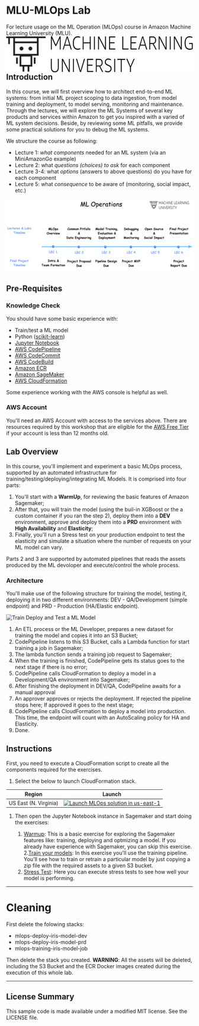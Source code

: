 # MLU-MLOps Lab
For lecture usage on the ML Operation (MLOps) course in Amazon Machine Learning University (MLU).
<img align="left" src="imgs/MLU_Logo.png">


## Introduction

In this course, we will first overview how to architect end-to-end ML systems: from initial ML project scoping to data ingestion, from model training and deployment, to model serving, monitoring and maintenance. Through the lectures, we will explore the ML Systems of several key products and services within Amazon to get you inspired with a varied of ML system decisions. Beside, by reviewing some ML pitfalls, we provide some practical solutions for you to debug the ML systems.

We structure the course as following:

* Lecture 1: *what components* needed for an ML system (via an MiniAmazonGo example)
* Lecture 2: what *questions (choices) to ask* for each component
* Lecture 3-4: what *options* (answers to above questions) do you have for each component
* Lecture 5: what *consequence* to be aware of (monitoring, social impact, etc.)

<img align="central" src="imgs/mlops_syllabus.png">



## Pre-Requisites

### Knowledge Check

You should have some basic experience with:
  - Train/test a ML model
  - Python ([scikit-learn](https://scikit-learn.org/stable/#))
  - [Jupyter Notebook](https://jupyter.org/)
  - [AWS CodePipeline](https://aws.amazon.com/codepipeline/)
  - [AWS CodeCommit](https://aws.amazon.com/codecommit/)
  - [AWS CodeBuild](https://aws.amazon.com/codebuild/)
  - [Amazon ECR](https://aws.amazon.com/ecr/)
  - [Amazon SageMaker](https://aws.amazon.com/sagemaker/)
  - [AWS CloudFormation](https://aws.amazon.com/cloudformation/)


Some experience working with the AWS console is helpful as well.

### AWS Account

 You'll need an AWS Account with access to the services above. There are resources required by this workshop that are eligible for the [AWS Free Tier](https://aws.amazon.com/free/) if your account is less than 12 months old. 

## Lab Overview

In this course, you'll implement and experiment a basic MLOps process, supported by an automated infrastructure for training/testing/deploying/integrating ML Models. It is comprised into four parts:

1. You'll start with a **WarmUp**, for reviewing the basic features of Amazon Sagemaker;
2. After that, you will train the model (using the buil-in XGBoost or the a custom container if you ran the step 2), deploy them into a **DEV** environment, approve and deploy them into a **PRD** environment with **High Availability** and **Elasticity**;
3. Finally, you'll run a Stress test on your production endpoint to test the elasticity and simulate a situation where the number of requests on your ML model can vary.

Parts 2 and 3 are supported by automated pipelines that reads the assets produced by the ML devoloper and execute/control the whole process.


### Architecture

You'll make use of the following structure for training the model, testing it, deploying it in two different environments: DEV - QA/Development (simple endpoint) and PRD - Production (HA/Elastic endpoint).

![Train Deploy and Test a ML Model](imgs/MLOps_Train_Deploy_TestModel.jpg)


1. An ETL process or the ML Developer, prepares a new dataset for training the model and copies it into an S3 Bucket;
2. CodePipeline listens to this S3 Bucket, calls a Lambda function for start training a job in Sagemaker;
3. The lambda function sends a training job request to Sagemaker;
4. When the training is finished, CodePipeline gets its status goes to the next stage if there is no error;
5. CodePipeline calls CloudFormation to deploy a model in a Development/QA environment into Sagemaker;
6. After finishing the deployment in DEV/QA, CodePipeline awaits for a manual approval
7. An approver approves or rejects the deployment. If rejected the pipeline stops here; If approved it goes to the next stage;
8. CodePipeline calls CloudFormation to deploy a model into production. This time, the endpoint will count with an AutoScaling policy for HA and Elasticity.
9. Done.


## Instructions

First, you need to execute a CloudFormation script to create all the components required for the exercises.

1. Select the below to launch CloudFormation stack.

Region| Launch
------|-----
US East (N. Virginia) | [![Launch MLOps solution in us-east-1](imgs/cloudformation-launch-stack.png)](https://console.aws.amazon.com/cloudformation/home?region=us-east-1#/stacks/new?stackName=AIWorkshop&templateURL=https://s3.amazonaws.com/aws-ai-ml-aod-latam/mlops-workshop/m.yml)

1. Then open the Jupyter Notebook instance in Sagemaker and start doing the exercises:

    1. [Warmup](lab/01_Warmup): This is a basic exercise for exploring the Sagemaker features like: training, deploying and optmizing a model. If you already have experience with Sagemaker, you can skip this exercise.
    2.[Train your models](lab/02_MLOpsPipeline): In this exercise you'll use the training pipeline. You'll see how to train or retrain a particular model by just copying a zip file with the required assets to a given S3 bucket.
    3. [Stress Test](lab/03_Testing): Here you can execute stress tests to see how well your model is performing.


----
# Cleaning

First delete the folowing stacks:
 - mlops-deploy-iris-model-dev
 - mlops-deploy-iris-model-prd
 - mlops-training-iris-model-job

Then delete the stack you created. **WARNING**: All the assets will be deleted, including the S3 Bucket and the ECR Docker images created during the execution of this whole lab.


 
----
## License Summary
This sample code is made available under a modified MIT license. See the LICENSE file.

